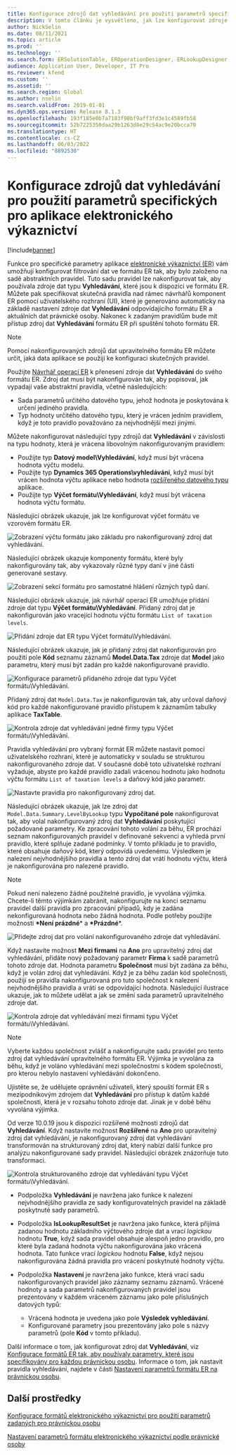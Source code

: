 ```yaml
---
title: Konfigurace zdrojů dat vyhledávání pro použití parametrů specifických pro aplikace elektronického výkaznictví
description: V tomto článku je vysvětleno, jak lze konfigurovat zdroje dat vyhledávání ve formátech elektronického vykazování (ER) pro použití parametrů specifických pro aplikaci ER.
author: NickSelin
ms.date: 08/11/2021
ms.topic: article
ms.prod: ''
ms.technology: ''
ms.search.form: ERSolutionTable, EROperationDesigner, ERLookupDesigner, ERComponentLookupStructureEditing
audience: Application User, Developer, IT Pro
ms.reviewer: kfend
ms.custom: ''
ms.assetid: ''
ms.search.region: Global
ms.author: nselin
ms.search.validFrom: 2019-01-01
ms.dyn365.ops.version: Release 8.1.3
ms.openlocfilehash: 193f185e0b7a7183f98bf9aff3fd3e1c4589fb58
ms.sourcegitcommit: 52b7225350daa29b1263d8e29c54ac9e20bcca70
ms.translationtype: HT
ms.contentlocale: cs-CZ
ms.lasthandoff: 06/03/2022
ms.locfileid: "8892530"
---
```

# <a name="configure-lookup-data-sources-to-use-er-application-specific-parameters"></a>Konfigurace zdrojů dat vyhledávání pro použití parametrů specifických pro aplikace elektronického výkaznictví 

[!include[banner](../includes/banner.md)]

Funkce pro specifické parametry aplikace [elektronické výkaznictví (ER)](general-electronic-reporting.md) vám umožňují konfigurovat filtrování dat ve formátu ER tak, aby bylo založeno na sadě abstraktních pravidel. Tuto sadu pravidel lze nakonfigurovat tak, aby používala zdroje dat typu **Vyhledávání**, které jsou k dispozici ve formátu ER. Můžete pak specifikovat skutečná pravidla nad rámec návrhářů komponent ER pomocí uživatelského rozhraní (UI), které je generováno automaticky na základě nastavení zdroje dat **Vyhledávání** odpovídajícího formátu ER a aktuálních dat právnické osoby. Nakonec k zadaným pravidlům bude mít přístup zdroj dat **Vyhledávání** formátu ER při spuštění tohoto formátu ER.

> [!NOTE]
> Pomocí nakonfigurovaných zdrojů dat upravitelného formátu ER můžete určit, jaká data aplikace se použijí ke konfiguraci skutečných pravidel.

Použijte [Návrhář operací ER](general-electronic-reporting.md#building-a-format-that-uses-a-data-model-as-a-base) k přenesení zdroje dat **Vyhledávání** do svého formátu ER. Zdroj dat musí být nakonfigurován tak, aby popisoval, jak vypadají vaše abstraktní pravidla, včetně následujících:

   - Sada parametrů určitého datového typu, jehož hodnota je poskytována k určení jediného pravidla.
   - Typ hodnoty určitého datového typu, který je vrácen jedním pravidlem, když je toto pravidlo považováno za nejvhodnější mezi jinými.

Můžete nakonfigurovat následující typy zdrojů dat **Vyhledávání** v závislosti na typu hodnoty, která je vrácena libovolným nakonfigurovaným pravidlem:

   - Použijte typ **Datový model\Vyhledávání**, když musí být vrácena hodnota výčtu modelu.
   - Použijte typ **Dynamics 365 Operations\vyhledávání**, když musí být vrácen hodnota výčtu aplikace nebo hodnota [rozšířeného datového typu](../extensibility/extensible-edts.md) aplikace.
   - Použijte typ **Výčet formátu\Vyhledávání**, když musí být vrácena hodnota výčtu formátu.

Následující obrázek ukazuje, jak lze konfigurovat výčet formátu ve vzorovém formátu ER.

   ![Zobrazení výčtu formátu jako základu pro nakonfigurovaný zdroj dat vyhledávání.](./media/er-lookup-data-sources-img1.gif)

Následující obrázek ukazuje komponenty formátu, které byly nakonfigurovány tak, aby vykazovaly různé typy daní v jiné části generované sestavy.

   ![Zobrazení sekcí formátu pro samostatné hlášení různých typů daní.](./media/er-lookup-data-sources-img2.png)

Následující obrázek ukazuje, jak návrhář operací ER umožňuje přidání zdroje dat typu **Výčet formátu\Vyhledávání**.  Přidaný zdroj dat je nakonfigurován jako vracející hodnotu výčtu formátu `List of taxation levels`.

   ![Přidání zdroje dat ER typu Výčet formátu\Vyhledávání.](./media/er-lookup-data-sources-img3.gif)

Následující obrázek ukazuje, jak je přidaný zdroj dat nakonfigurován pro použití pole **Kód** seznamu záznamů **Model.Data.Tax** zdroje dat **Model** jako parametru, který musí být zadán pro každé nakonfigurované pravidlo.

![Konfigurace parametrů přidaného zdroje dat typu Výčet formátu\Vyhledávání.](./media/er-lookup-data-sources-img4.gif)

Přidaný zdroj dat `Model.Data.Tax` je nakonfigurován tak, aby určoval daňový kód pro každé nakonfigurované pravidlo přístupem k záznamům tabulky aplikace **TaxTable**.

   ![Kontrola zdroje dat vyhledávání jedné firmy typu Výčet formátu\Vyhledávání.](./media/er-lookup-data-sources-img5.gif)

Pravidla vyhledávání pro vybraný formát ER můžete nastavit pomocí uživatelského rozhraní, které je automaticky v souladu se strukturou nakonfigurovaného zdroje dat. V současné době toto uživatelské rozhraní vyžaduje, abyste pro každé pravidlo zadali vrácenou hodnotu jako hodnotu výčtu formátu `List of taxation levels` a daňový kód jako parametr.

   ![Nastavte pravidla pro nakonfigurovaný zdroj dat.](./media/er-lookup-data-sources-img6.gif)

Následující obrázek ukazuje, jak lze zdroj dat `Model.Data.Summary.LevelByLookup` typu **Vypočítané pole** nakonfigurovat tak, aby volal nakonfigurovaný zdroj dat **Vyhledávání** poskytující požadované parametry. Ke zpracování tohoto volání za běhu, ER prochází seznam nakonfigurovaných pravidel v definované sekvenci a vyhledá první pravidlo, které splňuje zadané podmínky. V tomto příkladu je to pravidlo, které obsahuje daňový kód, který odpovídá uvedenému. Výsledkem je nalezení nejvhodnějšího pravidla a tento zdroj dat vrátí hodnotu výčtu, která je nakonfigurována pro nalezené pravidlo.

> [!NOTE]
> Pokud není nalezeno žádné použitelné pravidlo, je vyvolána výjimka. Chcete-li těmto výjimkám zabránit, nakonfigurujte na konci seznamu pravidel další pravidla pro zpracování případů, kdy je zadána nekonfigurovaná hodnota nebo žádná hodnota. Podle potřeby použijte možnosti **\*Není prázdné**\* a **\*Prázdné**\*.  
>
> ![Přidejte zdroj dat pro volání nakonfigurovaného zdroje dat vyhledávání.](./media/er-lookup-data-sources-img7.png)

Když nastavíte možnost **Mezi firmami** na **Ano** pro upravitelný zdroj dat vyhledávání, přidáte nový požadovaný parametr **Firma** k sadě parametrů tohoto zdroje dat. Hodnota parametru **Společnost** musí být zadána za běhu, když je volán zdroj dat vyhledávání. Když je za běhu zadán kód společnosti, použijí se pravidla nakonfigurovaná pro tuto společnost k nalezení nejvhodnějšího pravidla a vrátí se odpovídající hodnota. Následující ilustrace ukazuje, jak to můžete udělat a jak se změní sada parametrů upravitelného zdroje dat.

   ![Kontrola zdroje dat vyhledávání mezi firmami typu Výčet formátu\Vyhledávání.](./media/er-lookup-data-sources-img8.gif)

> [!NOTE]
> Vyberte každou společnost zvlášť a nakonfigurujte sadu pravidel pro tento zdroj dat vyhledávání upravitelného formátu ER. Výjimka je vyvolána za běhu, když je voláno vyhledávání mezi společnostmi s kódem společnosti, pro kterou nebylo nastavení vyhledávání dokončeno.
>
> Ujistěte se, že udělujete oprávnění uživateli, který spouští formát ER s mezipodnikovým zdrojem dat **Vyhledávání** pro přístup k datům každé společnosti, která je v rozsahu tohoto zdroje dat. Jinak je v době běhu vyvolána výjimka.

Od verze 10.0.19 jsou k dispozici rozšířené možnosti zdrojů dat **Vyhledávání**. Když nastavíte možnost **Rozšířené** na **Ano** pro upravitelný zdroj dat vyhledávání, je nakonfigurovaný zdroj dat vyhledávání transformován na strukturovaný zdroj dat, který nabízí další funkce pro analýzu nakonfigurované sady pravidel. Následující obrázek znázorňuje tuto transformaci.

   ![Kontrola strukturovaného zdroje dat vyhledávání typu Výčet formátu\Vyhledávání.](./media/er-lookup-data-sources-img9.gif)

- Podpoložka **Vyhledávání** je navržena jako funkce k nalezení nejvhodnějšího pravidla ze sady konfigurovatelných pravidel na základě poskytnuté sady parametrů.
- Podpoložka **IsLookupResultSet** je navržena jako funkce, která přijímá zadanou hodnotu základního výčtového zdroje dat a vrací *logickou* hodnotu **True**, když sada pravidel obsahuje alespoň jedno pravidlo, pro které byla zadaná hodnota výčtu nakonfigurována jako vrácená hodnota. Tato funkce vrací *logickou* hodnotu **False**, když nejsou nakonfigurována žádná pravidla pro vrácení poskytnuté hodnoty výčtu.
- Podpoložka **Nastavení** je navržena jako funkce, která vrací sadu nakonfigurovaných pravidel jako záznamy seznamu záznamů. Vrácené hodnoty a sada parametrů nakonfigurovaných pravidel jsou prezentovány v každém vráceném záznamu jako pole příslušných datových typů:

    - Vrácená hodnota je uvedena jako pole **Výsledek vyhledávání**.
    - Konfigurované parametry jsou prezentovány jako pole s názvy parametrů (pole **Kód** v tomto příkladu).

Další informace o tom, jak konfigurovat zdroj dat **Vyhledávání**, viz [Konfigurace formátů ER tak, aby používaly parametry, které jsou specifikovány pro každou právnickou osobu](er-app-specific-parameters-configure-format.md). Informace o tom, jak nastavit pravidla vyhledávání, najdete v části [Nastavení parametrů formátu ER na právnickou osobu](er-app-specific-parameters-set-up.md).

## <a name="additional-resources"></a>Další prostředky

[Konfigurace formátů elektronického výkaznictví pro použití parametrů zadaných pro právnickou osobu](er-app-specific-parameters-configure-format.md)

[Nastavení parametrů formátu elektronického výkaznictví podle právnické osoby](er-app-specific-parameters-set-up.md)
